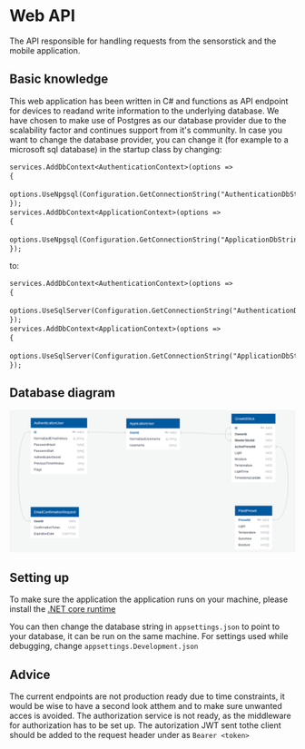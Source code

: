 # Web API
The API responsible for handling requests from the sensorstick and the mobile application.

## Basic knowledge
This web application has been written in C# and functions as API endpoint for devices to readand write information to the underlying database. We have chosen to make use of Postgres as our database provider due to the scalability factor and continues support from it's community. In case you want to change the database provider, you can change it (for example to a microsoft sql database) in the startup class by changing:
```
services.AddDbContext<AuthenticationContext>(options =>
{
    options.UseNpgsql(Configuration.GetConnectionString("AuthenticationDbString"));
});
services.AddDbContext<ApplicationContext>(options =>
{
    options.UseNpgsql(Configuration.GetConnectionString("ApplicationDbString"));
});
```
to:
```
services.AddDbContext<AuthenticationContext>(options =>
{
    options.UseSqlServer(Configuration.GetConnectionString("AuthenticationDbString"));
});
services.AddDbContext<ApplicationContext>(options =>
{
    options.UseSqlServer(Configuration.GetConnectionString("ApplicationDbString"));
});
```

## Database diagram
![Diagram](/GitResources/DatabaseDiagram.PNG?token=AFNCXVGHONJJNY7OZQVXENC5CYUC4?raw=true)

## Setting up
To make sure the application the application runs on your machine, please install the [.NET core runtime](https://dotnet.microsoft.com/download)

You can then change the database string in `appsettings.json` to point to your database, it can be run on the same machine. For settings used while debugging, change `appsettings.Development.json`

## Advice
The current endpoints are not production ready due to time constraints, it would be wise to have a second look atthem and to make sure unwanted acces is avoided.
The authorization service is not ready, as the middleware for authorization has to be set up. The autorization JWT sent tothe client should be added to the request header under as `Bearer <token>`

